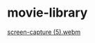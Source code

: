 # movie-library
[screen-capture (5).webm](https://github.com/Dev-Roshika/movie-library/assets/81811433/17997852-bdd7-45c1-9cff-f9ae9d129132)

